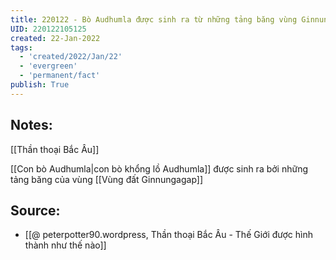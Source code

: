```yaml
---
title: 220122 - Bò Audhumla được sinh ra từ những tảng băng vùng Ginnungagap
UID: 220122105125
created: 22-Jan-2022
tags:
  - 'created/2022/Jan/22'
  - 'evergreen'
  - 'permanent/fact'
publish: True
---
```

## Notes:
[[Thần thoại Bắc Âu]]

[[Con bò Audhumla|con bò khổng lồ Audhumla]] được sinh ra bởi những tảng băng của vùng [[Vùng đất Ginnungagap]]

## Source:
- [[@ peterpotter90.wordpress, Thần thoại Bắc Âu - Thế Giới được hình thành như thế nào]]



